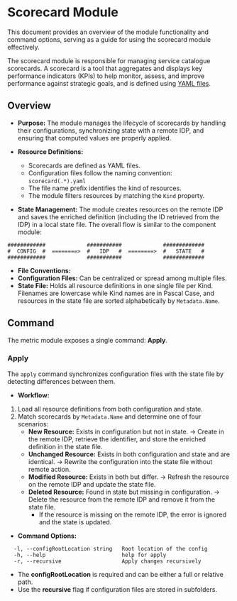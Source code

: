 # Scorecard Module

This document provides an overview of the module functionality and command options, serving as a guide for using the scorecard module effectively.

The scorecard module is responsible for managing service catalogue scorecards. A scorecard is a tool that aggregates and displays key performance indicators (KPIs) to help monitor, assess, and improve performance against strategic goals, and is defined using [YAML files](../scorecard-definition.md).

## Overview

- **Purpose:**
  The module manages the lifecycle of scorecards by handling their configurations, synchronizing state with a remote IDP, and ensuring that computed values are properly applied.

- **Resource Definitions:**
  - Scorecards are defined as YAML files.
  - Configuration files follow the naming convention:
  `scorecard(.*).yaml`
  - The file name prefix identifies the kind of resources.
  - The module filters resources by matching the `Kind` property.

- **State Management:**
  The module creates resources on the remote IDP and saves the enriched definition (including the ID retrieved from the IDP) in a local state file.
  The overall flow is similar to the component module:

```
############             ###########             #############
#  CONFIG  #  ========>  #   IDP   #  ========>  #   STATE   #
############             ###########             #############
```

- **File Conventions:**
- **Configuration Files:** Can be centralized or spread among multiple files.
- **State File:** Holds all resource definitions in one single file per Kind. Filenames are lowercase while Kind names are in Pascal Case, and resources in the state file are sorted alphabetically by `Metadata.Name`.

## Command

The metric module exposes a single command: **Apply**.

### Apply

The `apply` command synchronizes configuration files with the state file by detecting differences between them.

- **Workflow:**
1. Load all resource definitions from both configuration and state.
2. Match scorecards by `Metadata.Name` and determine one of four scenarios:
   - **New Resource:** Exists in configuration but not in state.
     → Create in the remote IDP, retrieve the identifier, and store the enriched definition in the state file.
   - **Unchanged Resource:** Exists in both configuration and state and are identical.
     → Rewrite the configuration into the state file without remote action.
   - **Modified Resource:** Exists in both but differ.
     → Refresh the resource on the remote IDP and update the state file.
   - **Deleted Resource:** Found in state but missing in configuration.
     → Delete the resource from the remote IDP and remove it from the state file.
      - If the resource is missing on the remote IDP, the error is ignored and the state is updated.

- **Command Options:**
```
  -l, --configRootLocation string   Root location of the config
  -h, --help                        help for apply
  -r, --recursive                   Apply changes recursively
```

- The **configRootLocation** is required and can be either a full or relative path.
- Use the **recursive** flag if configuration files are stored in subfolders.
